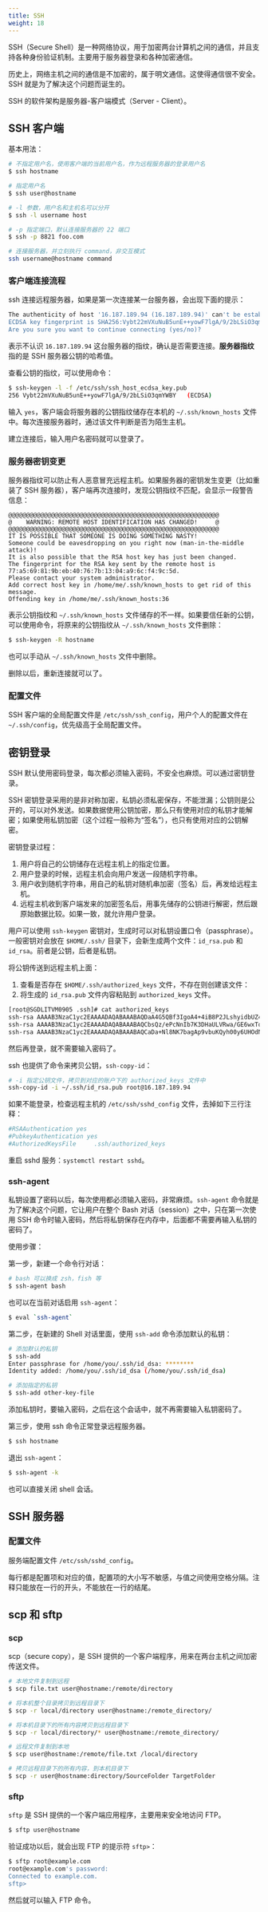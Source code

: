 ```yaml
---
title: SSH
weight: 18
---
```


SSH（Secure Shell）是一种网络协议，用于加密两台计算机之间的通信，并且支持各种身份验证机制。主要用于服务器登录和各种加密通信。

历史上，网络主机之间的通信是不加密的，属于明文通信。这使得通信很不安全。SSH 就是为了解决这个问题而诞生的。

SSH 的软件架构是服务器-客户端模式（Server - Client）。

## SSH 客户端

基本用法：

```bash
# 不指定用户名，使用客户端的当前用户名，作为远程服务器的登录用户名
$ ssh hostname

# 指定用户名
$ ssh user@hostname

# -l 参数，用户名和主机名可以分开
$ ssh -l username host

# -p 指定端口，默认连接服务器的 22 端口
$ ssh -p 8821 foo.com

# 连接服务器，并立刻执行 command，非交互模式
ssh username@hostname command
```

### 客户端连接流程

ssh 连接远程服务器，如果是第一次连接某一台服务器，会出现下面的提示：

```sh
The authenticity of host '16.187.189.94 (16.187.189.94)' can't be established.
ECDSA key fingerprint is SHA256:Vybt22mVXuNuB5unE++yowF7lgA/9/2bLSiO3qmYWBY.
Are you sure you want to continue connecting (yes/no)?
```

表示不认识 `16.187.189.94` 这台服务器的指纹，确认是否需要连接。**服务器指纹** 指的是 SSH 服务器公钥的哈希值。

查看公钥的指纹，可以使用命令：

```bash
$ ssh-keygen -l -f /etc/ssh/ssh_host_ecdsa_key.pub
256 Vybt22mVXuNuB5unE++yowF7lgA/9/2bLSiO3qmYWBY   (ECDSA)
```

输入 `yes`，客户端会将服务器的公钥指纹储存在本机的 `~/.ssh/known_hosts` 文件中。每次连接服务器时，通过该文件判断是否为陌生主机。

建立连接后，输入用户名密码就可以登录了。

### 服务器密钥变更

服务器指纹可以防止有人恶意冒充远程主机。如果服务器的密钥发生变更（比如重装了 SSH 服务器），客户端再次连接时，发现公钥指纹不匹配，会显示一段警告信息：

```
@@@@@@@@@@@@@@@@@@@@@@@@@@@@@@@@@@@@@@@@@@@@@@@@@@@@@@@@@@@
@    WARNING: REMOTE HOST IDENTIFICATION HAS CHANGED!     @
@@@@@@@@@@@@@@@@@@@@@@@@@@@@@@@@@@@@@@@@@@@@@@@@@@@@@@@@@@@
IT IS POSSIBLE THAT SOMEONE IS DOING SOMETHING NASTY!
Someone could be eavesdropping on you right now (man-in-the-middle attack)!
It is also possible that the RSA host key has just been changed.
The fingerprint for the RSA key sent by the remote host is
77:a5:69:81:9b:eb:40:76:7b:13:04:a9:6c:f4:9c:5d.
Please contact your system administrator.
Add correct host key in /home/me/.ssh/known_hosts to get rid of this message.
Offending key in /home/me/.ssh/known_hosts:36
```

表示公钥指纹和 `~/.ssh/known_hosts` 文件储存的不一样。如果要信任新的公钥，可以使用命令，将原来的公钥指纹从 `~/.ssh/known_hosts` 文件删除：

```bash
$ ssh-keygen -R hostname
```

也可以手动从 `~/.ssh/known_hosts` 文件中删除。

删除以后，重新连接就可以了。

### 配置文件

SSH 客户端的全局配置文件是 `/etc/ssh/ssh_config`，用户个人的配置文件在 `~/.ssh/config`，优先级高于全局配置文件。

## 密钥登录

SSH 默认使用密码登录，每次都必须输入密码，不安全也麻烦。可以通过密钥登录。

SSH 密钥登录采用的是非对称加密，私钥必须私密保存，不能泄漏；公钥则是公开的，可以对外发送。如果数据使用公钥加密，那么只有使用对应的私钥才能解密；如果使用私钥加密（这个过程一般称为“签名”），也只有使用对应的公钥解密。

密钥登录过程：

1. 用户将自己的公钥储存在远程主机上的指定位置。
2. 用户登录的时候，远程主机会向用户发送一段随机字符串。
3. 用户收到随机字符串，用自己的私钥对随机串加密（签名）后，再发给远程主机。
4. 远程主机收到客户端发来的加密签名后，用事先储存的公钥进行解密，然后跟原始数据比较。如果一致，就允许用户登录。

用户可以使用 `ssh-keygen` 密钥对，生成时可以对私钥设置口令（passphrase）。一般密钥对会放在 `$HOME/.ssh/` 目录下，会新生成两个文件：`id_rsa.pub` 和 `id_rsa`。前者是公钥，后者是私钥。

将公钥传送到远程主机上面：

1. 查看是否存在 `$HOME/.ssh/authorized_keys` 文件，不存在则创建该文件：
2. 将生成的 `id_rsa.pub` 文件内容粘贴到 `authorized_keys` 文件。

```bash
[root@SGDLITVM0905 .ssh]# cat authorized_keys
ssh-rsa AAAAB3NzaC1yc2EAAAADAQABAAABAQDaA4G5QBf3IgoA4+4iB8P2JLshyidbUZ4g4NRhMc0T5t7+LHjitnixtfoufDIFUsX3iiJqj/E53vuYtmPZdB9J+V6LMG1Ld2tPFnnzF8/7Xb+IcYLmpkBxFdH30XpuI4Kbt8nZROhTtpQ6/Hj4RLhvYbuR5xNeBkRZQoST2SwP9BzPnCPZCm4Z0X00/ol61hD9n3lEoa7riAUwzS6Sa+8wNjxf1srUJvvAk6URvN1qGZhJGAG2z+fuYcJOlggZ+fTbLOqaY+JZ/m3CSzZ7Yvl44D3JgqkFBQiBaZGvhg3reaOGxv6KrAd+gIR8QiOekZUzP7LWevthe2mYaYDDVxc9
ssh-rsa AAAAB3NzaC1yc2EAAAADAQABAAABAQCbsQz/ePcNnIb7K3DHaULVRwa/GE6wxTqWSCzMzM4tVYlwfJo0bMti4qjsrJz2IVb9lH6Sfu69brr7yHRgcaeCNPKlDtrhH1bxzu4ayjoimcibeKrOfZu6qCJH+JxfwxC9eW6xQDu+Z6xigny19miSd3PhDqHloz4GZKRa2X1fPxB//F+NYuTZJvafjKCZ8eIXcjr0R53tpxdkhKpYIQ4rd8uPtZPjidrEUQcukmngG/LPhoJ6ebQ1zOmSPtXP3kVLATrrlQRWZlHqSbFJpnJHclhN8NgahtyR7ad63suHxBKLAa71QjNvSRfa0QUQ4/uqH9zBT5hbGd1IXSA3Sq1l root@shcAimeeCOS72.hpeswlab.net
ssh-rsa AAAAB3NzaC1yc2EAAAADAQABAAABAQCaDa+Nl8NK7bagAp9vbuKQyh00y6UHOdNiugwc6Mcw7qsCPpV257LZDLHyrXjdQpqFy135AZTUPGozPh8TH/W6sI8jWgCl9+mYup7+/i1wwjIxnkppKV7nqrWVxEXt5LLny7M0+HCw4pC9jUlFGC5MZVV6mVyI8oTeRkZddrja0c/65Et0+ksiiT2A4yIDoKFslv5vDAYolRJx13a4ESWjsCpGQOvrxtsQqpISm0yaZO8Ha+1a6tjniEWReZNGcOajrLP4V+lv8Qi0Cl/iNIkpD+fnRFphY6RgYC5UrLFYOBCgaKgQhUBK2BOcjM1dR1IqCV9YRv+N4PLhmLweyvQJ root@autovmCOS76VM09.hpeswlab.net
```

然后再登录，就不需要输入密码了。

ssh 也提供了命令来拷贝公钥，`ssh-copy-id`：

```bash
# -i 指定公钥文件，拷贝到对应的账户下的 authorized_keys 文件中
ssh-copy-id -i ~/.ssh/id_rsa.pub root@16.187.189.94
```

如果不能登录，检查远程主机的 `/etc/ssh/sshd_config` 文件，去掉如下三行注释：

```sh
#RSAAuthentication yes
#PubkeyAuthentication yes
#AuthorizedKeysFile     .ssh/authorized_keys
```

重启 sshd 服务：`systemctl restart sshd`。

### ssh-agent

私钥设置了密码以后，每次使用都必须输入密码，非常麻烦。`ssh-agent` 命令就是为了解决这个问题，它让用户在整个 Bash 对话（session）之中，只在第一次使用 SSH 命令时输入密码，然后将私钥保存在内存中，后面都不需要再输入私钥的密码了。

使用步骤：

第一步，新建一个命令行对话：

```bash
# bash 可以换成 zsh，fish 等
$ ssh-agent bash
```

也可以在当前对话启用 `ssh-agent`：

```bash
$ eval `ssh-agent`
```

第二步，在新建的 Shell 对话里面，使用 `ssh-add` 命令添加默认的私钥：

```bash
# 添加默认的私钥
$ ssh-add
Enter passphrase for /home/you/.ssh/id_dsa: ********
Identity added: /home/you/.ssh/id_dsa (/home/you/.ssh/id_dsa)

# 添加指定的私钥
$ ssh-add other-key-file 
```

添加私钥时，要输入密码，之后在这个会话中，就不再需要输入私钥密码了。

第三步，使用 ssh 命令正常登录远程服务器。

```bash
$ ssh hostname
```

退出 `ssh-agent`：

```bash
$ ssh-agent -k
```

也可以直接关闭 shell 会话。


## SSH 服务器

### 配置文件

服务端配置文件 `/etc/ssh/sshd_config`。

每行都是配置项和对应的值，配置项的大小写不敏感，与值之间使用空格分隔。注释只能放在一行的开头，不能放在一行的结尾。

## scp 和 sftp

### scp

scp（secure copy），是 SSH 提供的一个客户端程序，用来在两台主机之间加密传送文件。

```bash
# 本地文件复制到远程
$ scp file.txt user@hostname:/remote/directory

# 将本机整个目录拷贝到远程目录下
$ scp -r local/directory user@hostname:/remote_directory/

# 将本机目录下的所有内容拷贝到远程目录下
$ scp -r local/directory/* user@hostname:/remote_directory/

# 远程文件复制到本地
$ scp user@hostname:/remote/file.txt /local/directory

# 拷贝远程目录下的所有内容，到本机目录下
$ scp -r user@hostname:directory/SourceFolder TargetFolder
```

### sftp

`sftp` 是 SSH 提供的一个客户端应用程序，主要用来安全地访问 FTP。

```bash
$ sftp user@hostname
```

验证成功以后，就会出现 FTP 的提示符 `sftp>`：

```bash
$ sftp root@example.com
root@example.com's password:
Connected to example.com.
sftp>
```

然后就可以输入 FTP 命令。
